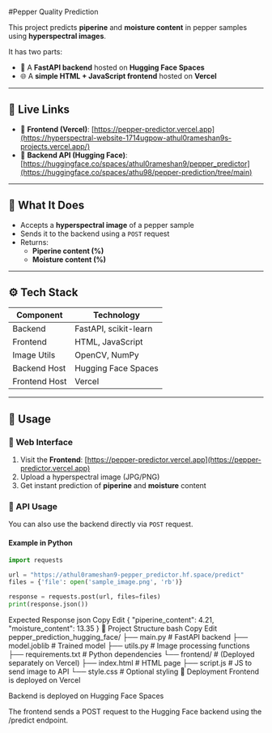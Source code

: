 #Pepper Quality Prediction

This project predicts **piperine** and **moisture content** in pepper samples using **hyperspectral images**.

It has two parts:
- 🧠 A **FastAPI backend** hosted on **Hugging Face Spaces**
- 🌐 A **simple HTML + JavaScript frontend** hosted on **Vercel**

---

## 🔗 Live Links

- 🚀 **Frontend (Vercel)**: [https://pepper-predictor.vercel.app](https://hyperspectral-website-1714ugpow-athul0rameshan9s-projects.vercel.app/)
- 🧠 **Backend API (Hugging Face)**: [https://huggingface.co/spaces/athul0rameshan9/pepper_predictor](https://huggingface.co/spaces/athu98/pepper-prediction/tree/main)

---

## 🧠 What It Does

- Accepts a **hyperspectral image** of a pepper sample
- Sends it to the backend using a `POST` request
- Returns:
  - **Piperine content (%)**
  - **Moisture content (%)**

---

## ⚙️ Tech Stack

| Component    | Technology              |
|--------------|--------------------------|
| Backend      | FastAPI, scikit-learn    |
| Frontend     | HTML, JavaScript         |
| Image Utils  | OpenCV, NumPy            |
| Backend Host | Hugging Face Spaces      |
| Frontend Host| Vercel                   |

---

## 🚀 Usage

### 🔸 Web Interface

1. Visit the **Frontend**: [https://pepper-predictor.vercel.app](https://pepper-predictor.vercel.app)
2. Upload a hyperspectral image (JPG/PNG)
3. Get instant prediction of **piperine** and **moisture** content

### 🔸 API Usage

You can also use the backend directly via `POST` request.

#### Example in Python

```python
import requests

url = "https://athul0rameshan9-pepper_predictor.hf.space/predict"
files = {'file': open('sample_image.png', 'rb')}

response = requests.post(url, files=files)
print(response.json())
```
Expected Response
json
Copy
Edit
{
  "piperine_content": 4.21,
  "moisture_content": 13.35
}
📁 Project Structure
bash
Copy
Edit
pepper_prediction_hugging_face/
├── main.py              # FastAPI backend
├── model.joblib         # Trained model
├── utils.py             # Image processing functions
├── requirements.txt     # Python dependencies
└── frontend/            # (Deployed separately on Vercel)
    ├── index.html       # HTML page
    ├── script.js        # JS to send image to API
    └── style.css        # Optional styling
🧪 Deployment
Frontend is deployed on Vercel

Backend is deployed on Hugging Face Spaces

The frontend sends a POST request to the Hugging Face backend using the /predict endpoint.



